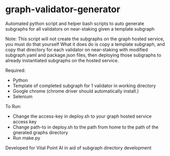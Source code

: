 # graph-validator-generator
Automated python script and helper bash scripts to auto generate subgraphs for all validators on near-staking given a template subgraph

Note: This script will not create the subgraphs on the graph hosted service, you must do that yourself What it does do is copy a template subgraph, 
and copy that directory for each validator on near-staking with modified subgraph.yaml and package.json files, then deploying those subgraphs to 
already instantiated subgraphs on the hosted service. 

Required: 
- Python
- Template of completed subgraph for 1 validator in working directory
- Google chrome (chrome driver should automatically install.)
- Selenium

To Run: 
- Change the access-key in deploy.sh to your graph hosted service access key
- Change path-to in deploy.sh to the path from home to the path of the gnerated graphs directory
- Run make.py

Developed for Vital Point AI in aid of subgraph directory development
